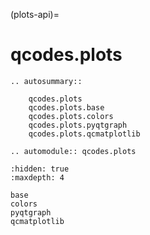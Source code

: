 (plots-api)=

# qcodes.plots

```{eval-rst}
.. autosummary::

    qcodes.plots
    qcodes.plots.base
    qcodes.plots.colors
    qcodes.plots.pyqtgraph
    qcodes.plots.qcmatplotlib
```

```{eval-rst}
.. automodule:: qcodes.plots

```

```{toctree}
:hidden: true
:maxdepth: 4

base
colors
pyqtgraph
qcmatplotlib
```
